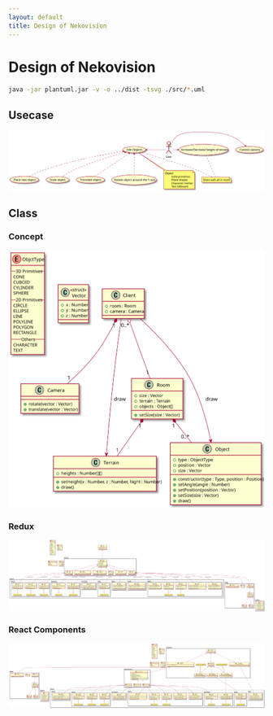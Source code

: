 ```yaml
---
layout: default
title: Design of Nekovision
---
```


# Design of Nekovision

```sh
java -jar plantuml.jar -v -o ../dist -tsvg ./src/*.uml
```

## Usecase
[![Usecase](dist/usecase.svg)](dist/usecase.svg)

## Class

### Concept
[![Class1](dist/class1.svg)](dist/class1.svg)

### Redux
[![Class Redux](dist/class-redux.svg)](dist/class-redux.svg)

### React Components
[![Class Components](dist/class-components.svg)](dist/class-components.svg)
